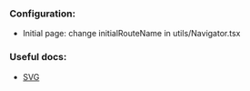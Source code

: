### Configuration:
* Initial page: change initialRouteName in utils/Navigator.tsx


### Useful docs:
* [SVG](https://github.com/software-mansion/react-native-svg/blob/main/USAGE.md)
